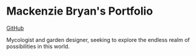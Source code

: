 # Mackenzie Bryan's Portfolio

[GitHub](https://github.com/mackenziebryan)

Mycologist and garden designer, seeking to explore the endless realm of possibilities in this world.

